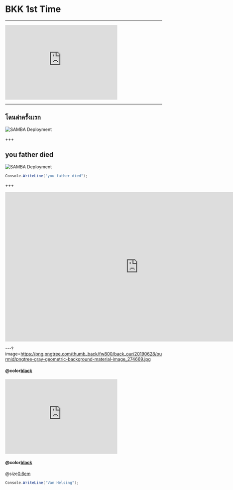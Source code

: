 # BKK 1st Time #
---
<iframe width="360" height="240" src="https://scontent.fkkc2-1.fna.fbcdn.net/v/t1.15752-9/78326865_601446323934668_2973275936260096000_n.png?_nc_cat=111&_nc_eui2=AeHlNvPbKvrAMgvKlnRZDDe12lTIimEc0WbdOiqXBfNaFxu9FehqScipe1NGs3ajBJRga0AGdbb3RTt8zC9PWXtYdBnSxNqM1ECie1I0o3bvFQ&_nc_ohc=usgbaJE-oE4AQlDxBqiqWLqLdKEPhHbYW-Oahsym5_A3Z7m4MvwJF0BDA&_nc_ht=scontent.fkkc2-1.fna&oh=cc8c007d8fc9a55d2b4dafba2f9702b3&oe=5E7CC1E9" frameborder="0" allow="accelerometer; autoplay; encrypted-media; gyroscope; picture-in-picture" allowfullscreen></iframe>

---

## โดนด่าครั้งเเรก 
![SAMBA Deployment](https://scontent.fbkk22-2.fna.fbcdn.net/v/t1.15752-9/77341854_1397169560443359_7087607529244459008_n.png?_nc_cat=109&_nc_eui2=AeGxdKMlvv5YW_XpA99Qs21Tnxz8Qk02AKH56Bvtg5XbPBmLOmoINRR2EG9He5vxMKvkQE7ANnxszqHZkZB_IL1UrUtf4BiCvvOkYN7EM9l0VA&_nc_ohc=3DS05x93Mz4AQkJgQQk1p2WoMiVDMBkGe_3xCM6BZaa6gc6bzbgTS3NUw&_nc_ht=scontent.fbkk22-2.fna&oh=fdc9e7282a964cf17665f04d4bd77a34&oe=5E74AFFC)

+++
## you father died
![SAMBA Deployment](https://f.ptcdn.info/683/004/000/1367335060-1362392742-o.gif)

```c# 
Console.WriteLine("you father died");
```

+++
<iframe width="853" height="480" src="https://www.youtube.com/embed/ve0WYVb-4po" frameborder="0" allow="accelerometer; autoplay; encrypted-media; gyroscope; picture-in-picture" allowfullscreen></iframe> 

---?image=https://png.pngtree.com/thumb_back/fw800/back_our/20190628/ourmid/pngtree-gray-geometric-background-material-image_274669.jpg
#### @color[black](คลิป)
<iframe width="360" height="240" src="https://www.youtube.com/embed/WfSqZVGCCyw" frameborder="0" allow="accelerometer; autoplay; encrypted-media; gyroscope; picture-in-picture" allowfullscreen></iframe>

#### @color[black](เนื้อเรื่อง)

 @size[0.6em](@color[black](วันหนึ่งได้มี่คู่ชายหญิงเดินเข้าไปในปราสาทเพื่อล่าแวมไพร์แต่แวมไพร์ก็ไม่ได้โง่จนให้พวกนักล่าล่าได้ง่ายๆเลยทำการโจมตีพวกนักล่าจนใกล้ชนะแต่พวกนักล่ามีสกิลพระเอกนางเอกเลยสามารถเอาชนะแวมไพร์ได้))
```c#
Console.WriteLine("Van Helsing");
```
